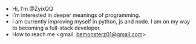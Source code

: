 - Hi, I’m @ZyixQQ
- I’m interested in deeper meanings of programming.
- I am currently improving myself in python, js and node.
  I am on my way to becoming a full-stack developer.
- How to reach me <gmail: bemonsterz01@gmail.com>


